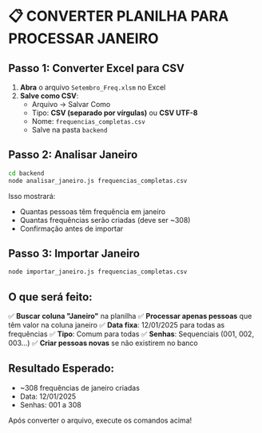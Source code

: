 # 📋 CONVERTER PLANILHA PARA PROCESSAR JANEIRO

## Passo 1: Converter Excel para CSV

1. **Abra** o arquivo `Setembro_Freq.xlsm` no Excel
2. **Salve como CSV**:
   - Arquivo → Salvar Como
   - Tipo: **CSV (separado por vírgulas)** ou **CSV UTF-8**
   - Nome: `frequencias_completas.csv`
   - Salve na pasta `backend`

## Passo 2: Analisar Janeiro

```bash
cd backend
node analisar_janeiro.js frequencias_completas.csv
```

Isso mostrará:
- Quantas pessoas têm frequência em janeiro
- Quantas frequências serão criadas (deve ser ~308)
- Confirmação antes de importar

## Passo 3: Importar Janeiro

```bash
node importar_janeiro.js frequencias_completas.csv
```

## O que será feito:

✅ **Buscar coluna "Janeiro"** na planilha
✅ **Processar apenas pessoas** que têm valor na coluna janeiro
✅ **Data fixa**: 12/01/2025 para todas as frequências
✅ **Tipo**: Comum para todas
✅ **Senhas**: Sequenciais (001, 002, 003...)
✅ **Criar pessoas novas** se não existirem no banco

## Resultado Esperado:
- ~308 frequências de janeiro criadas
- Data: 12/01/2025
- Senhas: 001 a 308

Após converter o arquivo, execute os comandos acima!